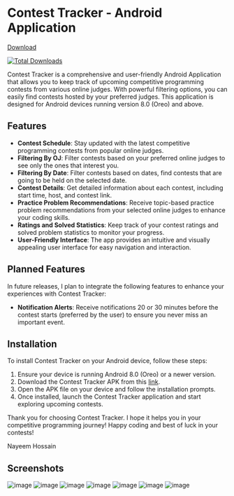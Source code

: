# Contest Tracker - Android Application
[Download](https://github.com/im-nayeem/contest-tracker-android/releases/download/v1.2.0/contest-tracker.apk)

[![Total Downloads](https://img.shields.io/github/downloads/im-nayeem/contest-tracker-android/total.svg)](https://github.com/im-nayeem/contest-tracker-android/releases)

Contest Tracker is a comprehensive and user-friendly Android Application that allows you to keep track of upcoming competitive programming contests from various online judges. With powerful filtering options, you can easily find contests hosted by your preferred judges. This application is designed for Android devices running version 8.0 (Oreo) and above.

## Features

- **Contest Schedule**: Stay updated with the latest competitive programming contests from popular online judges.
- **Filtering By OJ**: Filter contests based on your preferred online judges to see only the ones that interest you.
- **Filtering By Date**: Filter contests based on dates, find contests that are going to be held on the selected date.
- **Contest Details**: Get detailed information about each contest, including start time, host, and contest link.
- **Practice Problem Recommendations**: Receive topic-based practice problem recommendations from your selected online judges to enhance your coding skills.
- **Ratings and Solved Statistics**: Keep track of your contest ratings and solved problem statistics to monitor your progress.
- **User-Friendly Interface**: The app provides an intuitive and visually appealing user interface for easy navigation and interaction.

## Planned Features

In future releases, I plan to integrate the following features to enhance your experiences with Contest Tracker:

- **Notification Alerts**: Receive notifications 20 or 30 minutes before the contest starts (preferred by the user) to ensure you never miss an important event.



## Installation

To install Contest Tracker on your Android device, follow these steps:

1. Ensure your device is running Android 8.0 (Oreo) or a newer version.
2. Download the Contest Tracker APK from this [link](https://github.com/im-nayeem/contest-tracker-android/releases/download/v1.0.3/contest-tracker.apk).
3. Open the APK file on your device and follow the installation prompts.
4. Once installed, launch the Contest Tracker application and start exploring upcoming contests.


Thank you for choosing Contest Tracker. I hope it helps you in your competitive programming journey! Happy coding and best of luck in your contests!

Nayeem Hossain

## Screenshots
![image](https://github.com/im-nayeem/contest-tracker-android/assets/77660934/e52680e1-004e-4610-ac1d-65c3c7a4a921)
![image](https://github.com/im-nayeem/contest-tracker-android/assets/77660934/14ae1137-1a41-4838-8707-8cd777e1109a)
![image](https://github.com/im-nayeem/contest-tracker-android/assets/77660934/7e4d6a95-bacf-45db-a64b-857b8faf1eab)
![image](https://github.com/im-nayeem/contest-tracker-android/assets/77660934/2d195b5d-0102-494a-b9d0-155ea88cf731)
![image](https://github.com/im-nayeem/contest-tracker-android/assets/77660934/305358b7-0ad3-4713-a067-3742d21e922a)
![image](https://github.com/im-nayeem/contest-tracker-android/assets/77660934/fb64e11c-fabc-4d96-80ab-9b07e624e6fa)
![image](https://github.com/im-nayeem/contest-tracker-android/assets/77660934/9c0e7ce2-f461-43a3-848c-feacbd0625c4)


